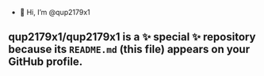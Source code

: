 - 👋 Hi, I’m @qup2179x1

## qup2179x1/qup2179x1 is a ✨ special ✨ repository because its `README.md` (this file) appears on your GitHub profile.
